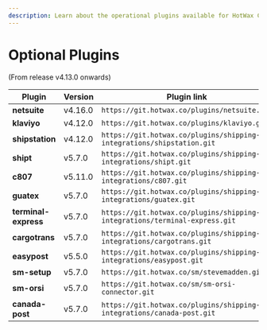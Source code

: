 ```yaml
---
description: Learn about the operational plugins available for HotWax Commerce OMS.
---
```


# Optional Plugins

(From release v4.13.0 onwards)

| Plugin               | Version | Plugin link                                                                |
| -------------------- | ------- | -------------------------------------------------------------------------- |
| **netsuite**         | v4.16.0 | `https://git.hotwax.co/plugins/netsuite.git`                               |
| **klaviyo**          | v4.12.0 | `https://git.hotwax.co/plugins/klaviyo.git`                                |
| **shipstation**      | v4.12.0 | `https://git.hotwax.co/plugins/shipping-integrations/shipstation.git`      |
| **shipt**            | v5.7.0 | `https://git.hotwax.co/plugins/shipping-integrations/shipt.git`            |
| **c807**             | v5.11.0 | `https://git.hotwax.co/plugins/shipping-integrations/c807.git`             |
| **guatex**           | v5.7.0 | `https://git.hotwax.co/plugins/shipping-integrations/guatex.git`           |
| **terminal-express** | v5.7.0 | `https://git.hotwax.co/plugins/shipping-integrations/terminal-express.git` |
| **cargotrans**       | v5.7.0 | `https://git.hotwax.co/plugins/shipping-integrations/cargotrans.git`       |
| **easypost**         | v5.5.0 | `https://git.hotwax.co/plugins/shipping-integrations/easypost.git`        |
| **sm-setup**         | v5.7.0 |  `https://git.hotwax.co/sm/stevemadden.git`                                |
| **sm-orsi**          | v5.7.0 |   `https://git.hotwax.co/sm/sm-orsi-connector.git`                         |
| **canada-post**      | v5.7.0 |   `https://git.hotwax.co/plugins/shipping-integrations/canada-post.git`    |
